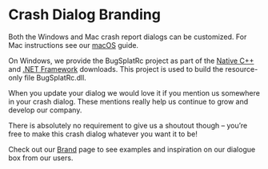 # Crash Dialog Branding

Both the Windows and Mac crash report dialogs can be customized. For Mac instructions see our [macOS](../../introduction/getting-started/integrations/desktop/os-x.md) guide.

On Windows, we provide the BugSplatRc project as part of the [Native C++](../../introduction/getting-started/integrations/desktop/cplusplus/) and [.NET Framework](../../introduction/getting-started/integrations/desktop/windows-dot-net-framework.md) downloads. This project is used to build the resource-only file BugSplatRc.dll.

When you update your dialog we would love it if you mention us somewhere in your crash dialog. These mentions really help us continue to grow and develop our company.

There is absolutely no requirement to give us a shoutout though – you’re free to make this crash dialog whatever you want it to be!

Check out our [Brand](../../about/who-is-bugsplat/brand-guidelines.md) page to see examples and inspiration on our dialogue box from our users.

